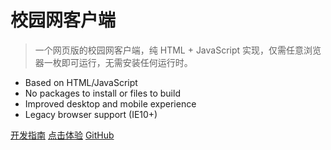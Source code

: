 # 校园网客户端

> 一个网页版的校园网客户端，纯 HTML + JavaScript 实现，仅需任意浏览器一枚即可运行，无需安装任何运行时。

- Based on HTML/JavaScript
- No packages to install or files to build
- Improved desktop and mobile experience
- Legacy browser support (IE10+)

[开发指南](#main)
[点击体验](https://ffis.me/jiaowu/weblogin/index_zh.html)
[GitHub](https://github.com/noisky/srun3k-sb-client)
